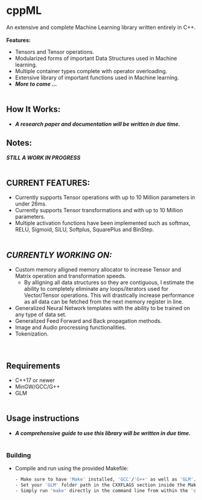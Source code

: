 # cppML

An extensive and complete Machine Learning library written entirely in C++. 
<br><br>
**Features:**
- Tensors and Tensor operations. 
- Modularized forms of important Data Structures used in Machine learning.
- Multiple container types complete with operator overloading. 
- Extensive library of important functions used in Machine learning. 
- ***More to come ...*** 
<br><br>
## How It Works:
- ***A research paper and documentation will be written in due time.***
## **Notes**:
 ***STILL A WORK IN PROGRESS***
<br><br>
## **CURRENT FEATURES**:
- Currently supports Tensor operations with up to 10 Million parameters in under 26ms.
- Currently supports Tensor transformations and with up to 10 Million parameters.
- Multiple activation functions have been implemented such as softmax, RELU, Sigmoid, SiLU, Softplus, SquarePlus and BinStep.
<br><br>
## ***CURRENTLY WORKING ON:***
- Custom memory alligned memory allocator to increase Tensor and Matrix operation and transformation speeds.
   - By alligning all data structures so they are contiguous, I estimate the ability to completely eliminate any loops/iterators used for Vector/Tensor operations. This will drastically increase performance as all data can be fetched from the next memory register in line. 
- Generalized Neural Network templates with the ability to be trained on any type of data set.
- Generalized Feed Forward and Back propagation methods.
- Image and Audio procressing functionalities.
- Tokenization.  
<br><br>
## Requirements
- C++17 or newer
- MinGW/GCC/G++
- GLM
<br><br>
## Usage instructions
- ***A comprehensive guide to use this library will be written in due time.***
<br><br>
### Building 
- Compile and run using the provided Makefile:
    ```bash
    - Make sure to have 'Make' installed, 'GCC'/'G++' as well as 'GLM'.  
    - Set your 'GLM' folder path in the CXXFLAGS section inside the Makefile. 
    - Simply run 'make' directly in the command line from within the 'cppML' folder.  
